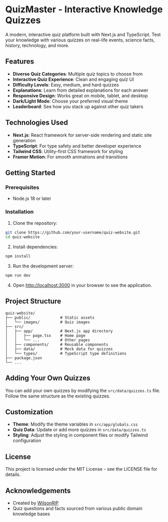 # QuizMaster - Interactive Knowledge Quizzes

A modern, interactive quiz platform built with Next.js and TypeScript. Test your knowledge with various quizzes on real-life events, science facts, history, technology, and more.

## Features

- **Diverse Quiz Categories**: Multiple quiz topics to choose from
- **Interactive Quiz Experience**: Clean and engaging quiz UI
- **Difficulty Levels**: Easy, medium, and hard quizzes
- **Explanations**: Learn from detailed explanations for each answer
- **Responsive Design**: Works great on mobile, tablet, and desktop
- **Dark/Light Mode**: Choose your preferred visual theme
- **Leaderboard**: See how you stack up against other quiz takers

## Technologies Used

- **Next.js**: React framework for server-side rendering and static site generation
- **TypeScript**: For type safety and better developer experience
- **Tailwind CSS**: Utility-first CSS framework for styling
- **Framer Motion**: For smooth animations and transitions

## Getting Started

### Prerequisites

- Node.js 18 or later

### Installation

1. Clone the repository:

```bash
git clone https://github.com/your-username/quiz-website.git
cd quiz-website
```

2. Install dependencies:

```bash
npm install
```

3. Run the development server:

```bash
npm run dev
```

4. Open [http://localhost:3000](http://localhost:3000) in your browser to see the application.

## Project Structure

```
quiz-website/
├── public/             # Static assets
│   └── images/         # Quiz images
├── src/
│   ├── app/            # Next.js app directory
│   │   ├── page.tsx    # Home page
│   │   └── ...         # Other pages
│   ├── components/     # Reusable components
│   ├── data/           # Mock data for quizzes
│   └── types/          # TypeScript type definitions
├── package.json
└── ...
```

## Adding Your Own Quizzes

You can add your own quizzes by modifying the `src/data/quizzes.ts` file. Follow the same structure as the existing quizzes.

## Customization

- **Theme**: Modify the theme variables in `src/app/globals.css`
- **Quiz Data**: Update or add more quizzes in `src/data/quizzes.ts`
- **Styling**: Adjust the styling in component files or modify Tailwind configuration

## License

This project is licensed under the MIT License - see the LICENSE file for details.

## Acknowledgements

- Created by [WilsonRIP](https://github.com/WilsonRIP)
- Quiz questions and facts sourced from various public domain knowledge bases
